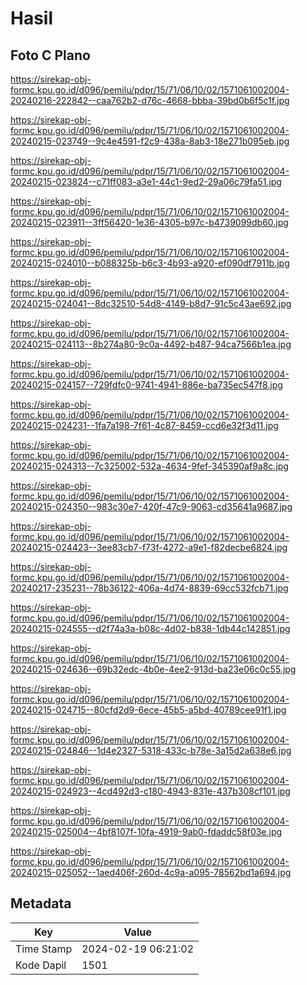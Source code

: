# Hasil

## Foto C Plano

https://sirekap-obj-formc.kpu.go.id/d096/pemilu/pdpr/15/71/06/10/02/1571061002004-20240216-222842--caa762b2-d76c-4668-bbba-39bd0b6f5c1f.jpg

https://sirekap-obj-formc.kpu.go.id/d096/pemilu/pdpr/15/71/06/10/02/1571061002004-20240215-023749--9c4e4591-f2c9-438a-8ab3-18e271b095eb.jpg

https://sirekap-obj-formc.kpu.go.id/d096/pemilu/pdpr/15/71/06/10/02/1571061002004-20240215-023824--c71ff083-a3e1-44c1-9ed2-29a06c79fa51.jpg

https://sirekap-obj-formc.kpu.go.id/d096/pemilu/pdpr/15/71/06/10/02/1571061002004-20240215-023911--3ff56420-1e36-4305-b97c-b4739099db60.jpg

https://sirekap-obj-formc.kpu.go.id/d096/pemilu/pdpr/15/71/06/10/02/1571061002004-20240215-024010--b088325b-b6c3-4b93-a920-ef090df7911b.jpg

https://sirekap-obj-formc.kpu.go.id/d096/pemilu/pdpr/15/71/06/10/02/1571061002004-20240215-024041--8dc32510-54d8-4149-b8d7-91c5c43ae692.jpg

https://sirekap-obj-formc.kpu.go.id/d096/pemilu/pdpr/15/71/06/10/02/1571061002004-20240215-024113--8b274a80-9c0a-4492-b487-94ca7566b1ea.jpg

https://sirekap-obj-formc.kpu.go.id/d096/pemilu/pdpr/15/71/06/10/02/1571061002004-20240215-024157--729fdfc0-9741-4941-886e-ba735ec547f8.jpg

https://sirekap-obj-formc.kpu.go.id/d096/pemilu/pdpr/15/71/06/10/02/1571061002004-20240215-024231--1fa7a198-7f61-4c87-8459-ccd6e32f3d11.jpg

https://sirekap-obj-formc.kpu.go.id/d096/pemilu/pdpr/15/71/06/10/02/1571061002004-20240215-024313--7c325002-532a-4634-9fef-345390af9a8c.jpg

https://sirekap-obj-formc.kpu.go.id/d096/pemilu/pdpr/15/71/06/10/02/1571061002004-20240215-024350--983c30e7-420f-47c9-9063-cd35641a9687.jpg

https://sirekap-obj-formc.kpu.go.id/d096/pemilu/pdpr/15/71/06/10/02/1571061002004-20240215-024423--3ee83cb7-f73f-4272-a9e1-f82decbe6824.jpg

https://sirekap-obj-formc.kpu.go.id/d096/pemilu/pdpr/15/71/06/10/02/1571061002004-20240217-235231--78b36122-406a-4d74-8839-69cc532fcb71.jpg

https://sirekap-obj-formc.kpu.go.id/d096/pemilu/pdpr/15/71/06/10/02/1571061002004-20240215-024555--d2f74a3a-b08c-4d02-b838-1db44c142851.jpg

https://sirekap-obj-formc.kpu.go.id/d096/pemilu/pdpr/15/71/06/10/02/1571061002004-20240215-024636--69b32edc-4b0e-4ee2-913d-ba23e06c0c55.jpg

https://sirekap-obj-formc.kpu.go.id/d096/pemilu/pdpr/15/71/06/10/02/1571061002004-20240215-024715--80cfd2d9-6ece-45b5-a5bd-40789cee91f1.jpg

https://sirekap-obj-formc.kpu.go.id/d096/pemilu/pdpr/15/71/06/10/02/1571061002004-20240215-024846--1d4e2327-5318-433c-b78e-3a15d2a638e6.jpg

https://sirekap-obj-formc.kpu.go.id/d096/pemilu/pdpr/15/71/06/10/02/1571061002004-20240215-024923--4cd492d3-c180-4943-831e-437b308cf101.jpg

https://sirekap-obj-formc.kpu.go.id/d096/pemilu/pdpr/15/71/06/10/02/1571061002004-20240215-025004--4bf8107f-10fa-4919-9ab0-fdaddc58f03e.jpg

https://sirekap-obj-formc.kpu.go.id/d096/pemilu/pdpr/15/71/06/10/02/1571061002004-20240215-025052--1aed406f-260d-4c9a-a095-78562bd1a694.jpg


## Metadata

| Key        | Value               |
| ---------- | ------------------- |
| Time Stamp | 2024-02-19 06:21:02 |
| Kode Dapil | 1501                |



